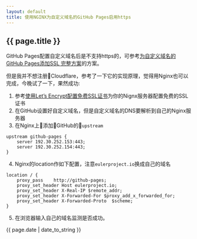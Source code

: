 ```yaml
---
layout: default
title: 使用NGINX为自定义域名的GitHub Pages启用https
---
```

## {{ page.title }}

GitHub Pages配置自定义域名后是不支持https的，可参考[为自定义域名的GitHub Pages添加SSL 完整方案](https://www.yicodes.com/2016/12/04/free-cloudflare-ssl-for-custom-domain/)的方案。

但是我并不想注册Cloudflare，参考了一下它的实现原理，觉得用Nginx也可以完成，今晚试了一下，果然成功:

1. 参考[使用Let’s Encrypt配置免费SSL证书](https://cfrost.net/2017/01/16/lets-encrypt.html)为你的Nignx服务器配置免费的SSL证书
2. 在GitHub设置好自定义域名，但是自定义域名的DNS要解析到自己的Nginx服务器
3. 在Nginx上添加GitHub的```upstream```
```
upstream github-pages {
    server 192.30.252.153:443;
    server 192.30.252.154:443;
}
```
4. Nginx的location作如下配置，注意```eulerproject.io```换成自己的域名
```
location / {
    proxy_pass    http://github-pages;
    proxy_set_header Host eulerproject.io;
    proxy_set_header X-Real-IP $remote_addr;
    proxy_set_header X-Forwarded-For $proxy_add_x_forwarded_for;
    proxy_set_header X-Forwarded-Proto  $scheme;
}
```
5. 在浏览器输入自己的域名监测是否成功。

{{ page.date | date_to_string }}
